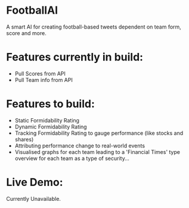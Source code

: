 # FootballAI
A smart AI for creating football-based tweets dependent on team form, score and more.

# Features currently in build:
- Pull Scores from API
- Pull Team info from API

# Features to build:
- Static Formidability Rating
- Dynamic  Formidability Rating
- Tracking Formidability Rating to gauge performance (like stocks and shares)
- Attributing performance change to real-world events
- Visualised graphs for each team leading to a 'Financial Times' type overview for each team as a type of security...

# Live Demo: 
  Currently Unavailable.
